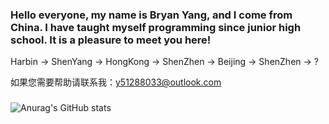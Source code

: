 ### Hello everyone, my name is Bryan Yang, and I come from China. I have taught myself programming since junior high school. It is a pleasure to meet you here!
Harbin -> ShenYang -> HongKong -> ShenZhen -> Beijing -> ShenZhen -> ?

如果您需要帮助请联系我：y51288033@outlook.com
### 
![Anurag's GitHub stats](https://github-readme-stats.vercel.app/api?username=DaZuiZui&count_private=true)

